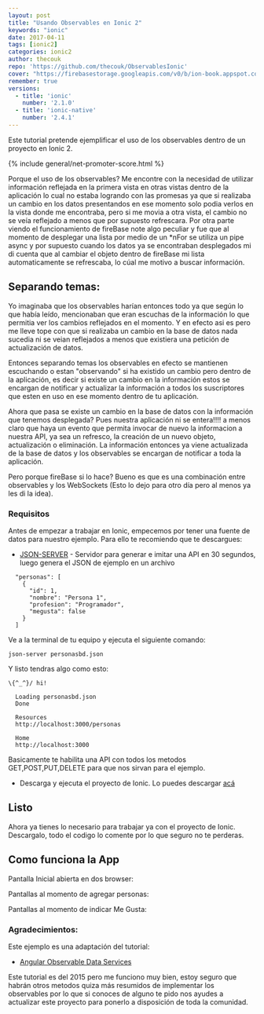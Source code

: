 ```yaml
---
layout: post
title: "Usando Observables en Ionic 2"
keywords: "ionic"
date: 2017-04-11
tags: [ionic2]
categories: ionic2
author: thecouk
repo: 'https://github.com/thecouk/ObservablesIonic'
cover: "https://firebasestorage.googleapis.com/v0/b/ion-book.appspot.com/o/posts%2F2016-07-08-observables-angular2%2Fobservables-and-reactive-programming-in-angular-2-rangleio%20(1).png?alt=media&token=0425540b-2b95-493c-a2f7-d061880a37a1"
remember: true
versions:
  - title: 'ionic'
    number: '2.1.0'
  - title: 'ionic-native'
    number: '2.4.1'
---
```


Este tutorial pretende ejemplificar el uso de los observables dentro de un proyecto en Ionic 2.

<!--summary-->

<amp-img width="918" height="410" layout="responsive" src="https://firebasestorage.googleapis.com/v0/b/ion-book.appspot.com/o/posts%2F2016-07-08-observables-angular2%2Fobservables-and-reactive-programming-in-angular-2-rangleio%20(1).png?alt=media&token=0425540b-2b95-493c-a2f7-d061880a37a1" alt="Observables"></amp-img>

{% include general/net-promoter-score.html %} 

Porque el uso de los observables? Me encontre con la necesidad de utilizar información reflejada en la primera vista en otras vistas dentro de la aplicación lo cual no estaba logrando con las promesas ya que si realizaba un cambio en los datos presentandos en ese momento solo podia verlos en la vista donde me encontraba, pero si me movia a otra vista, el cambio no se veía reflejado a menos que por supuesto refrescara. Por otra parte viendo el funcionamiento de fireBase note algo peculiar y fue que al momento de desplegar una lista por medio de un *nFor se utiliza un pipe async y por supuesto cuando los datos ya se encontraban desplegados mi di cuenta que al cambiar el objeto dentro de fireBase mi lista automaticamente se refrescaba, lo cúal me motivo a buscar información.

## Separando temas:

Yo imaginaba que los observables harían entonces todo ya que según lo que había leído, mencionaban que eran escuchas de la información lo que permitia ver los cambios reflejados en el momento. Y en efecto asi es pero me lleve tope con que si realizaba un cambio en la base de datos nada sucedia ni se veian reflejados a menos que existiera una petición de actualización de datos.

Entonces separando temas los observables en efecto se mantienen escuchando o estan "observando" si ha existido un cambio pero dentro de la aplicación, es decir si existe un cambio en la información estos se encargan de notificar y actualizar la información a todos los suscriptores que esten en uso en ese momento dentro de tu aplicación.

Ahora que pasa se existe un cambio en la base de datos con la información que tenemos desplegada? Pues nuestra aplicación ni se entera!!!! a menos claro que haya un evento que permita invocar de nuevo la informacion a nuestra API, ya sea un refresco, la creación de un nuevo objeto, actualización o eliminación. La información entonces ya viene actualizada de la base de datos y los observables se encargan de notificar a toda la aplicación.

Pero porque fireBase si lo hace? Bueno es que es una combinación entre observables y los WebSockets (Esto lo dejo para otro día pero al menos ya les di la idea). 


### Requisitos

Antes de empezar a trabajar en Ionic, empecemos por tener una fuente de datos para nuestro ejemplo. Para ello te recomiendo que te descargues:

* [JSON-SERVER](https://github.com/typicode/json-server) - Servidor para generar e imitar una API en 30 segundos, luego genera el JSON de ejemplo en un archivo

```
  "personas": [
    {
      "id": 1,
      "nombre": "Persona 1",
      "profesion": "Programador",
      "megusta": false
    }
  ]
```

Ve a la terminal de tu equipo y ejecuta el siguiente comando:

```
json-server personasbd.json
```

Y listo tendras algo como esto:

```
\{^_^}/ hi!

  Loading personasbd.json
  Done

  Resources
  http://localhost:3000/personas

  Home
  http://localhost:3000
```

Basicamente te habilita una API con todos los metodos GET,POST,PUT,DELETE para que nos sirvan para el ejemplo.

* Descarga y ejecuta el proyecto de Ionic. Lo puedes descargar [acá](https://github.com/thecouk/ObservablesIonic)

## Listo

Ahora ya tienes lo necesario para trabajar ya con el proyecto de Ionic. Descargalo, todo el codigo lo comente por lo que seguro no te perderas.

## Como funciona la App

Pantalla Inicial abierta en dos browser:

<amp-img width="627" height="432" layout="responsive" 
src="https://github.com/thecouk/ObservablesIonic/blob/master/src/assets/img-ejemplos/listaPersonasInicial.png?raw=true"></amp-img>

Pantallas al momento de agregar personas:

<amp-img width="632" height="432" layout="responsive" src="https://github.com/thecouk/ObservablesIonic/blob/master/src/assets/img-ejemplos/listaPersonasAgregar.png?raw=true"></amp-img>

Pantallas al momento de indicar Me Gusta:

<amp-img width="632" height="432" layout="responsive" src="https://github.com/thecouk/ObservablesIonic/blob/master/src/assets/img-ejemplos/listaPersonasMeGusta.png?raw=true"></amp-img>

### Agradecimientos:

Este ejemplo es una adaptación del tutorial: 
* [Angular Observable Data Services](https://coryrylan.com/blog/angular-observable-data-services)

Este tutorial es del 2015 pero me funciono muy bien, estoy seguro que habrán otros metodos quiza más resumidos de implementar los observables por lo que si conoces de alguno te pido nos ayudes a actualizar este proyecto para ponerlo a disposición de toda la comunidad.
